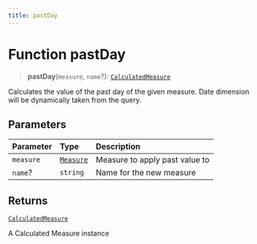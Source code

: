 ```yaml
---
title: pastDay
---
```


# Function pastDay

> **pastDay**(`measure`, `name`?): [`CalculatedMeasure`](../../../interfaces/interface.CalculatedMeasure.md)

Calculates the value of the past day of the given measure.
Date dimension will be dynamically taken from the query.

## Parameters

| Parameter | Type | Description |
| :------ | :------ | :------ |
| `measure` | [`Measure`](../../../interfaces/interface.Measure.md) | Measure to apply past value to |
| `name`? | `string` | Name for the new measure |

## Returns

[`CalculatedMeasure`](../../../interfaces/interface.CalculatedMeasure.md)

A Calculated Measure instance
